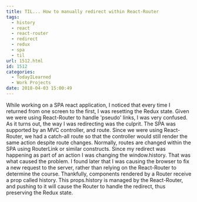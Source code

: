 ```yaml
---
title: TIL... How to manually redirect within React-Router
tags:
  - history
  - react
  - react-router
  - redirect
  - redux
  - spa
  - til
url: 1512.html
id: 1512
categories:
  - TodayILearned
  - Work Projects
date: 2018-04-03 15:00:49
---
```


While working on a SPA react application, I noticed that every time I returned from one screen to the first, I was resetting the Redux state. Given we were using React-Router to handle 'pseudo' links, I was very confused. As it turns out, the way I was redirecting was the culprit. The SPA was supported by an MVC controller, and route. Since we were using React-Router, we had a catch-all route so that the controller would still render the same action despite route changes. Normally, routes are changed within the SPA using RouterLink or similar constructs. Since my redirect was happening as part of an action I was changing the window.history. That was what caused the problem. I found later that I was causing the browser to fix a new request to the server, rather than relying on the React-Router to determine the course. Thankfully, components rendered by a Router receive a prop called history. This props.history is managed by the React-Router, and pushing to it will cause the Router to handle the redirect, thus preserving the Redux state.